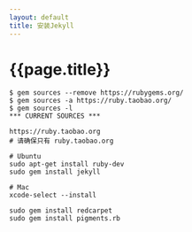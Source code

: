 ```yaml
---
layout: default
title: 安装Jekyll
---
```

{{page.title}}
============

	$ gem sources --remove https://rubygems.org/
	$ gem sources -a https://ruby.taobao.org/
	$ gem sources -l
	*** CURRENT SOURCES ***
	
	https://ruby.taobao.org
	# 请确保只有 ruby.taobao.org

	# Ubuntu
	sudo apt-get install ruby-dev
	sudo gem install jekyll

	# Mac
	xcode-select --install
	
	sudo gem install redcarpet
	sudo gem install pigments.rb


